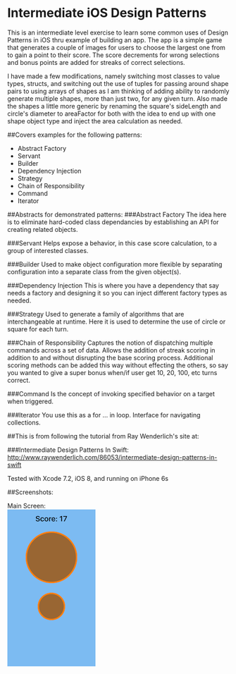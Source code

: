 # Intermediate iOS Design Patterns

This is an intermediate level exercise to learn some common uses of Design Patterns in iOS thru example of building an app. The app is a simple game that generates a couple of images for users to choose the largest one from to gain a point to their score. The score decrements for wrong selections and bonus points are added for streaks of correct selections. 

I have made a few modifications, namely switching most classes to value types, structs, and switching out the use of tuples for passing around shape pairs to using arrays of shapes as I am thinking of adding ability to randomly generate multiple shapes, more than just two, for any given turn. Also made the shapes a little more generic by renaming the square's sideLength and circle's diameter to areaFactor for both with the idea to end up with one shape object type and inject the area calculation as needed.


##Covers examples for the following patterns:

  * Abstract Factory
  * Servant
  * Builder
  * Dependency Injection
  * Strategy
  * Chain of Responsibility
  * Command 
  * Iterator

##Abstracts for demonstrated patterns:
###Abstract Factory
The idea here is to eliminate hard-coded class dependancies by establishing an API for creating related objects.

###Servant
Helps expose a behavior, in this case score calculation, to a group of interested classes.

###Builder
Used to make object configuration more flexible by separating configuration into a separate class from the given object(s).

###Dependency Injection
This is where you have a dependency that say needs a factory and designing it so you can inject different factory types as needed.

###Strategy
Used to generate a family of algorithms that are interchangeable at runtime. Here it is used to determine the use of circle or square for each turn.

###Chain of Responsibility
Captures the notion of dispatching multiple commands across a set of data. Allows the addition of streak scoring in addition to and without disrupting the base scoring process. Additional scoring methods can be added this way without effecting the others, so say you wanted to give a super bonus when/if user get 10, 20, 100, etc turns correct.

###Command
Is the concept of invoking specified behavior on a target when triggered.

###Iterator
You use this as a for ... in loop. Interface for navigating collections.

##This is from following the tutorial from Ray Wenderlich's site at:

###Intermediate Design Patterns In Swift:
http://www.raywenderlich.com/86053/intermediate-design-patterns-in-swift

Tested with Xcode 7.2, iOS 8, and running on iPhone 6s

##Screenshots:

Main Screen:<br>
<img src="mainScreen.png" alt="Main Screen" style="width: 200px;" width=200 />
